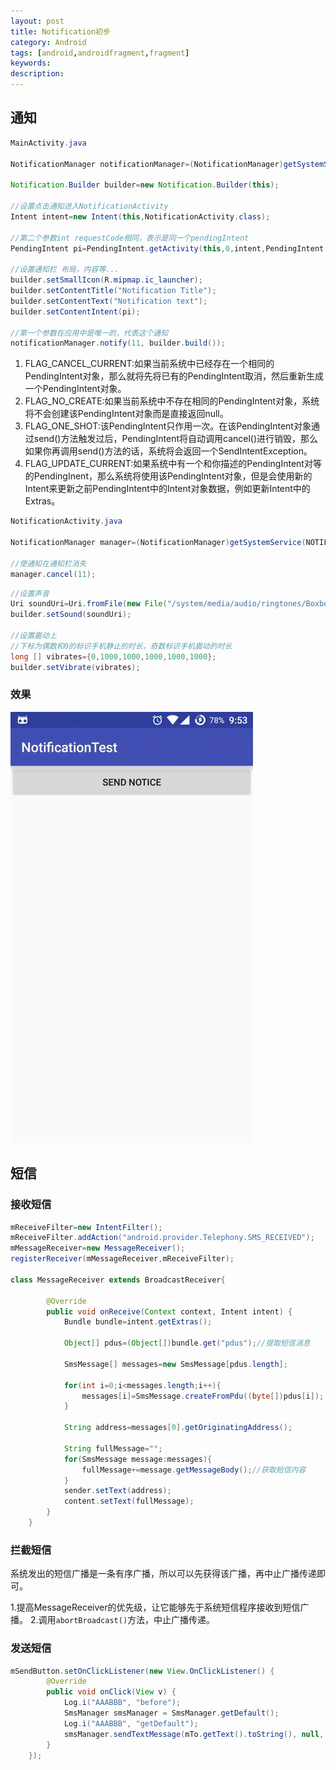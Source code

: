 ```yaml
---
layout: post
title: Notification初步
category: Android
tags: [android,androidfragment,fragment]
keywords:
description:
---
```


## 通知

```java
MainActivity.java

NotificationManager notificationManager=(NotificationManager)getSystemService(Context.NOTIFICATION_SERVICE);

Notification.Builder builder=new Notification.Builder(this);

//设置点击通知进入NotificationActivity
Intent intent=new Intent(this,NotificationActivity.class);

//第二个参数int requestCode相同，表示是同一个pendingIntent
PendingIntent pi=PendingIntent.getActivity(this,0,intent,PendingIntent.FLAG_CANCEL_CURRENT);

//设置通知栏 布局，内容等...
builder.setSmallIcon(R.mipmap.ic_launcher);
builder.setContentTitle("Notification Title");
builder.setContentText("Notification text");
builder.setContentIntent(pi);

//第一个参数在应用中是唯一的，代表这个通知
notificationManager.notify(11, builder.build());
```

1. FLAG_CANCEL_CURRENT:如果当前系统中已经存在一个相同的PendingIntent对象，那么就将先将已有的PendingIntent取消，然后重新生成一个PendingIntent对象。
2. FLAG_NO_CREATE:如果当前系统中不存在相同的PendingIntent对象，系统将不会创建该PendingIntent对象而是直接返回null。
3. FLAG_ONE_SHOT:该PendingIntent只作用一次。在该PendingIntent对象通过send()方法触发过后，PendingIntent将自动调用cancel()进行销毁，那么如果你再调用send()方法的话，系统将会返回一个SendIntentException。
4. FLAG_UPDATE_CURRENT:如果系统中有一个和你描述的PendingIntent对等的PendingInent，那么系统将使用该PendingIntent对象，但是会使用新的Intent来更新之前PendingIntent中的Intent对象数据，例如更新Intent中的Extras。


```java
NotificationActivity.java

NotificationManager manager=(NotificationManager)getSystemService(NOTIFICATION_SERVICE);

//使通知在通知栏消失
manager.cancel(11);
```

```java
//设置声音
Uri soundUri=Uri.fromFile(new File("/system/media/audio/ringtones/Boxbeat.ogg"));
builder.setSound(soundUri);

//设置震动上
//下标为偶数和0的标识手机静止的时长，奇数标识手机震动的时长
long [] vibrates={0,1000,1000,1000,1000,1000};
builder.setVibrate(vibrates);
```

### 效果  

![](/assets/img/posts/notification.gif)



## 短信

### 接收短信

```java
mReceiveFilter=new IntentFilter();
mReceiveFilter.addAction("android.provider.Telephony.SMS_RECEIVED");
mMessageReceiver=new MessageReceiver();
registerReceiver(mMessageReceiver,mReceiveFilter);

class MessageReceiver extends BroadcastReceiver{

        @Override
        public void onReceive(Context context, Intent intent) {
            Bundle bundle=intent.getExtras();

            Object[] pdus=(Object[])bundle.get("pdus");//提取短信消息

            SmsMessage[] messages=new SmsMessage[pdus.length];

            for(int i=0;i<messages.length;i++){
                messages[i]=SmsMessage.createFromPdu((byte[])pdus[i]);
            }

            String address=messages[0].getOriginatingAddress();

            String fullMessage="";
            for(SmsMessage message:messages){
                fullMessage+=message.getMessageBody();//获取短信内容
            }
            sender.setText(address);
            content.setText(fullMessage);
        }
    }

```

### 拦截短信
系统发出的短信广播是一条有序广播，所以可以先获得该广播，再中止广播传递即可。

1.提高MessageReceiver的优先级，让它能够先于系统短信程序接收到短信广播。
2.调用`abortBroadcast()`方法，中止广播传递。

### 发送短信

```java
mSendButton.setOnClickListener(new View.OnClickListener() {
        @Override
        public void onClick(View v) {
            Log.i("AAABBB", "before");
            SmsManager smsManager = SmsManager.getDefault();
            Log.i("AAABBB", "getDefault");
            smsManager.sendTextMessage(mTo.getText().toString(), null, mEditText.toString(), null, null);
        }
    });
```
